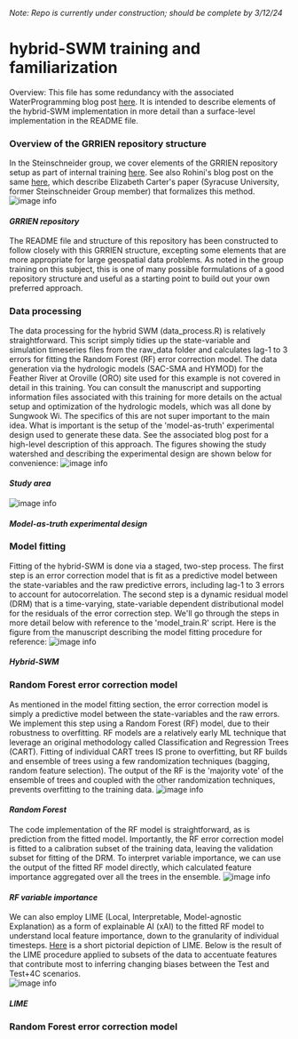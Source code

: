 _Note: Repo is currently under construction; should be complete by 3/12/24_
# hybrid-SWM training and familiarization
Overview: This file has some redundancy with the associated WaterProgramming blog post [here](https://waterprogramming.wordpress.com/2024/03/11/nonstationary-stochastic-watershed-modeling/). It is intended to
describe elements of the hybrid-SWM implementation in more detail than a surface-level implementation in the README file. 
### Overview of the GRRIEN repository structure
In the Steinschneider group, we cover elements of the GRRIEN repository setup as part of internal training [here](https://github.com/SteinschneiderLab/lab-manual/tree/main/training/open_research). See also Rohini's
blog post on the same [here](https://waterprogramming.wordpress.com/2023/03/06/introducing-the-grrien-analysis-framework-defining-standards-for-reproducible-and-robust-supervised-learning-of-earth-surface-processes-at-large-spatial-scales/), which describe Elizabeth Carter's paper (Syracuse University, former Steinschneider Group member) that formalizes this method.
![image info](figures_tables/GRRIEn.png "GRRIEN")
#### _GRRIEN repository_   
   
The README file and structure of this repository has been constructed to follow closely with this GRRIEN structure, excepting some elements that are more appropriate for large geospatial data problems. As noted in the group training on this subject, this is one of many possible formulations of a good repository structure and useful as a starting point to build out your own preferred approach.
### Data processing
The data processing for the hybrid SWM (data_process.R) is relatively straightforward. This script simply tidies up the state-variable and simulation timeseries files from the raw_data folder and calculates lag-1 to 3 errors for fitting the Random Forest (RF) error correction model. The data generation via the hydrologic models (SAC-SMA and HYMOD) for the Feather River at Oroville (ORO) site used for this example is not covered in detail in this training. You can consult the manuscript and supporting information files associated with this training for more details on the actual setup and optimization of the hydrologic models, which was all done by Sungwook Wi. The specifics of this are not super important to the main idea. What is important is the setup of the 'model-as-truth' experimental design used to generate these data. See the associated blog post for a high-level description of this approach. The figures showing the study watershed and describing the experimental design are shown below for convenience:
![image info](figures_tables/fig1.png "Study area")   
#### _Study area_      
   
![image info](figures_tables/fig2.png "Model-as-truth experimental design")
#### _Model-as-truth experimental design_   
### Model fitting
Fitting of the hybrid-SWM is done via a staged, two-step process. The first step is an error correction model that is fit as a predictive model between the state-variables and the raw predictive errors, including lag-1 to 3 errors to account for autocorrelation. The second step is a dynamic residual model (DRM) that is a time-varying, state-variable dependent distributional model for the residuals of the error correction step. We'll go through the steps in more detail below with reference to the 'model_train.R' script. Here is the figure from the manuscript describing the model fitting procedure for reference:
![image info](figures_tables/fig3.png "hybrid SWM")
#### _Hybrid-SWM_  

### Random Forest error correction model
As mentioned in the model fitting section, the error correction model is simply a predictive model between the state-variables and the raw errors. We implement this step using a Random Forest (RF) model, due to their robustness to overfitting. RF models are a relatively early ML technique that leverage an original methodology called Classification and Regression Trees (CART). Fitting of individual CART trees IS prone to overfitting, but RF builds and ensemble of trees using a few randomization techniques (bagging, random feature selection). The output of the RF is the 'majority vote' of the ensemble of trees and coupled with the other randomization techniques, prevents overfitting to the training data.
![image info](figures_tables/RF.png "hybrid SWM")
#### _Random Forest_  

The code implementation of the RF model is straightforward, as is prediction from the fitted model. Importantly, the RF error correction model is fitted to a calibration subset of the training data, leaving the validation subset for fitting of the DRM. To interpret variable importance, we can use the output of the fitted RF model directly, which calculated feature importance aggregated over all the trees in the ensemble. 
![image info](figures_tables/fig6.png "RF variable importance")
#### _RF variable importance_  

We can also employ LIME (Local, Interpretable, Model-agnostic Explanation) as a form of explainable AI (xAI) to the fitted RF model to understand local feature importance, down to the granularity of individual timesteps. [Here](docs/LIME.pdf) is a short pictorial depiction of LIME. Below is the result of the LIME procedure applied to subsets of the data to accentuate features that contribute most to inferring changing biases between the Test and Test+4C scenarios.   
![image info](figures_tables/fig7.png "LIME")
#### _LIME_  

### Random Forest error correction model

